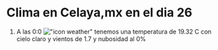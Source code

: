 # Clima en Celaya,mx en el dia 26

1. A las 0:0 !["icon weather"](http://openweathermap.org/img/w/01n.png) tenemos una temperatura de 19.32 C con cielo claro y  vientos de 1.7 y nubosidad al 0%
